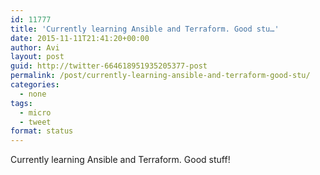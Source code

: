 ```yaml
---
id: 11777
title: 'Currently learning Ansible and Terraform. Good stu…'
date: 2015-11-11T21:41:20+00:00
author: Avi
layout: post
guid: http://twitter-664618951935205377-post
permalink: /post/currently-learning-ansible-and-terraform-good-stu/
categories:
  - none
tags:
  - micro
  - tweet
format: status
---
```

Currently learning Ansible and Terraform. Good stuff!